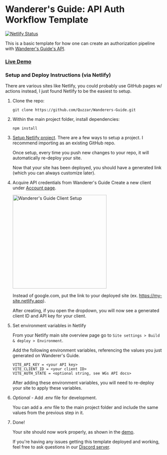 # Wanderer's Guide: API Auth Workflow Template

[![Netlify Status](https://api.netlify.com/api/v1/badges/c791c5f7-4f80-43b0-b275-7d761e897b44/deploy-status)](https://app.netlify.com/sites/wg-api-auth-workflow-template/deploys)

This is a basic template for how one can create an authorization pipeline with [Wanderer's Guide's API](https://wanderersguide.app/api_docs/#usage_and_setup). 

### **[Live Demo](https://wg-api-auth-workflow-template.netlify.app/)**

   
### Setup and Deploy Instructions (via Netlify)
There are various sites like Netlify, you could probably use GitHub pages w/ actions instead, I just found Netlify to be the easiest to setup.

1. Clone the repo:
   ```
   git clone https://github.com/Quzzar/Wanderers-Guide.git
   ```

1. Within the main project folder, install dependencies:
   ```
   npm install
   ```

1. [Setup Netlify project](https://app.netlify.com/start).
   There are a few ways to setup a project. I recommend importing as an existing GitHub repo.
   
   Once setup, every time you push new changes to your repo, it will automatically re-deploy your site.
   
   Now that your site has been deployed, you should have a generated link (which you can always customize later).

1. Acquire API credentials from Wanderer's Guide
   Create a new client under [Account page](https://wanderersguide.app/profile).
   
   <img src="https://i.imgur.com/9Soq4dO.png" alt="Wanderer's Guide Client Setup" width="300"/>
   
   Instead of google.com, put the link to your deployed site (ex. https://my-site.netlify.app).

   After creating, if you open the dropdown, you will now see a generated client ID and API key for your client.
   
1. Set environment variables in Netlify

   From your Netlify main site overview page go to `Site settings > Build & deploy > Environment`.
   
   Add the following environment variables, referencing the values you just generated on Wanderer's Guide.
   
   ```env
   VITE_API_KEY = <your API key>
   VITE_CLIENT_ID = <your client ID>
   VITE_AUTH_STATE = <optional string, see WGs API docs>
   ```

   After adding these environment variables, you will need to re-deploy your site to apply these variables.

1. _Optional_ - Add .env file for development.
   
   You can add a .env file to the main project folder and include the same values from the previous step in it.
  
1. Done!
   
   Your site should now work properly, as shown in the [demo](https://wg-api-auth-workflow-template.netlify.app/).
   
   If you're having any issues getting this template deployed and working, feel free to ask questions in our [Discord server](https://discord.com/invite/kxCpa6G).



